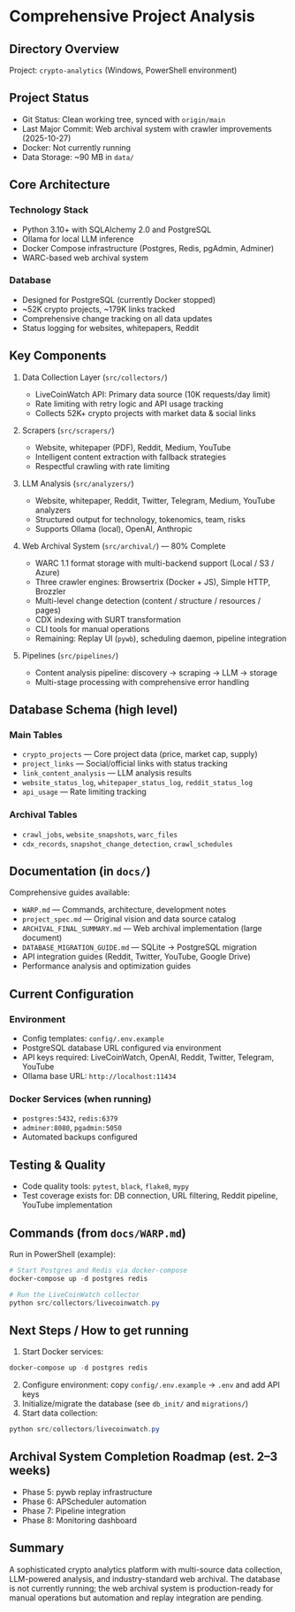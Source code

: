 # Comprehensive Project Analysis

## Directory Overview

Project: `crypto-analytics` (Windows, PowerShell environment)

## Project Status

- Git Status: Clean working tree, synced with `origin/main`
- Last Major Commit: Web archival system with crawler improvements (2025-10-27)
- Docker: Not currently running
- Data Storage: ~90 MB in `data/`


## Core Architecture

### Technology Stack

- Python 3.10+ with SQLAlchemy 2.0 and PostgreSQL
- Ollama for local LLM inference
- Docker Compose infrastructure (Postgres, Redis, pgAdmin, Adminer)
- WARC-based web archival system

### Database

- Designed for PostgreSQL (currently Docker stopped)
- ~52K crypto projects, ~179K links tracked
- Comprehensive change tracking on all data updates
- Status logging for websites, whitepapers, Reddit


## Key Components

1. Data Collection Layer (`src/collectors/`)
   - LiveCoinWatch API: Primary data source (10K requests/day limit)
   - Rate limiting with retry logic and API usage tracking
   - Collects 52K+ crypto projects with market data & social links

2. Scrapers (`src/scrapers/`)
   - Website, whitepaper (PDF), Reddit, Medium, YouTube
   - Intelligent content extraction with fallback strategies
   - Respectful crawling with rate limiting

3. LLM Analysis (`src/analyzers/`)
   - Website, whitepaper, Reddit, Twitter, Telegram, Medium, YouTube analyzers
   - Structured output for technology, tokenomics, team, risks
   - Supports Ollama (local), OpenAI, Anthropic

4. Web Archival System (`src/archival/`) — 80% Complete
   - WARC 1.1 format storage with multi-backend support (Local / S3 / Azure)
   - Three crawler engines: Browsertrix (Docker + JS), Simple HTTP, Brozzler
   - Multi-level change detection (content / structure / resources / pages)
   - CDX indexing with SURT transformation
   - CLI tools for manual operations
   - Remaining: Replay UI (`pywb`), scheduling daemon, pipeline integration

5. Pipelines (`src/pipelines/`)
   - Content analysis pipeline: discovery → scraping → LLM → storage
   - Multi-stage processing with comprehensive error handling


## Database Schema (high level)

### Main Tables

- `crypto_projects` — Core project data (price, market cap, supply)
- `project_links` — Social/official links with status tracking
- `link_content_analysis` — LLM analysis results
- `website_status_log`, `whitepaper_status_log`, `reddit_status_log`
- `api_usage` — Rate limiting tracking

### Archival Tables

- `crawl_jobs`, `website_snapshots`, `warc_files`
- `cdx_records`, `snapshot_change_detection`, `crawl_schedules`


## Documentation (in `docs/`)

Comprehensive guides available:

- `WARP.md` — Commands, architecture, development notes
- `project_spec.md` — Original vision and data source catalog
- `ARCHIVAL_FINAL_SUMMARY.md` — Web archival implementation (large document)
- `DATABASE_MIGRATION_GUIDE.md` — SQLite → PostgreSQL migration
- API integration guides (Reddit, Twitter, YouTube, Google Drive)
- Performance analysis and optimization guides


## Current Configuration

### Environment

- Config templates: `config/.env.example`
- PostgreSQL database URL configured via environment
- API keys required: LiveCoinWatch, OpenAI, Reddit, Twitter, Telegram, YouTube
- Ollama base URL: `http://localhost:11434`

### Docker Services (when running)

- `postgres:5432`, `redis:6379`
- `adminer:8080`, `pgadmin:5050`
- Automated backups configured


## Testing & Quality

- Code quality tools: `pytest`, `black`, `flake8`, `mypy`
- Test coverage exists for: DB connection, URL filtering, Reddit pipeline, YouTube implementation


## Commands (from `docs/WARP.md`)

Run in PowerShell (example):

```powershell
# Start Postgres and Redis via docker-compose
docker-compose up -d postgres redis

# Run the LiveCoinWatch collector
python src/collectors/livecoinwatch.py
```


## Next Steps / How to get running

1. Start Docker services:

```powershell
docker-compose up -d postgres redis
```

2. Configure environment: copy `config/.env.example` → `.env` and add API keys
3. Initialize/migrate the database (see `db_init/` and `migrations/`)
4. Start data collection:

```powershell
python src/collectors/livecoinwatch.py
```


## Archival System Completion Roadmap (est. 2–3 weeks)

- Phase 5: pywb replay infrastructure
- Phase 6: APScheduler automation
- Phase 7: Pipeline integration
- Phase 8: Monitoring dashboard


## Summary

A sophisticated crypto analytics platform with multi-source data collection, LLM-powered analysis, and industry-standard web archival. The database is not currently running; the web archival system is production-ready for manual operations but automation and replay integration are pending.
